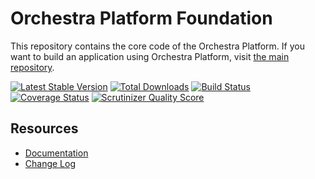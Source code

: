 Orchestra Platform Foundation
==============

This repository contains the core code of the Orchestra Platform. If you want to build an application using Orchestra Platform, visit [the main repository](https://github.com/orchestral/platform).

[![Latest Stable Version](https://poser.pugx.org/orchestra/foundation/v/stable.png)](https://packagist.org/packages/orchestra/foundation)
[![Total Downloads](https://poser.pugx.org/orchestra/foundation/downloads.png)](https://packagist.org/packages/orchestra/foundation)
[![Build Status](https://travis-ci.org/orchestral/foundation.svg?branch=master)](https://travis-ci.org/orchestral/foundation)
[![Coverage Status](https://coveralls.io/repos/orchestral/foundation/badge.png?branch=master)](https://coveralls.io/r/orchestral/foundation?branch=master)
[![Scrutinizer Quality Score](https://scrutinizer-ci.com/g/orchestral/foundation/badges/quality-score.png?b=master)](https://scrutinizer-ci.com/g/orchestral/foundation/)

## Resources

* [Documentation](http://orchestraplatform.com/docs/latest)
* [Change Log](http://orchestraplatform.com/docs/latest/components/foundation/changes#v3-0)
